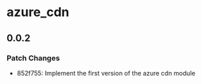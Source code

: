 # azure_cdn

## 0.0.2

### Patch Changes

- 852f755: Implement the first version of the azure cdn module
